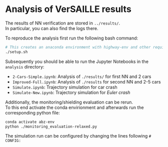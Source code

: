 # Analysis of VerSAILLE results

The results of NN verification are stored in `../results/`.  
In particular, you can also find the logs there.

To reproduce the analysis first run the following bash command:
```bash
# This creates an anaconda environment with highway-env and other required packages and sets up
./setup.sh
```

Subsequently you should be able to run the Jupyter Notebooks in the `analysis` directory:
- `2-Cars-Simple.ipynb`: Analysis of `./results/` for first NN and 2 cars
- `Improved-Full.ipynb`: Analysis of `./results` for second NN and 2-5 cars
- `Simulate.ipynb`: Trajectory simulation for car crash
- `Simulate-New.ipynb`: Trajectory simulation for *Euler crash*

Additionally, the monitoring/shielding evaluation can be rerun.  
To this end activate the conda envirionment and afterwards run the corresponding python file:
```bash
conda activate abz-env
python ./monitoring_evaluation-relaxed.py
```
The simulation run can be configured by changing the lines following `# CONFIG:`
